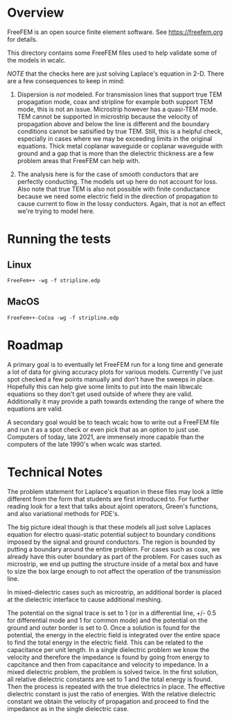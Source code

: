 # Overview
FreeFEM is an open source finite element software.  See https://freefem.org for details.

This directory contains some FreeFEM files used to help validate some of the models
in wcalc.

*NOTE* that the checks here are just solving Laplace's equation in 2-D.  There are
a few consequences to keep in mind:

1. Dispersion is *not* modeled.  For transmission lines that support true TEM propagation
mode, coax and stripline for example both support TEM mode, this is not an issue.
Microstrip however has a quasi-TEM mode.  TEM cannot be supported in microstrip because
the velocity of propagation above and below the line is different and the boundary
conditions cannot be satisified by true TEM.  Still, this is a helpful check, especially
in cases where we may be exceeding limits in the original equations.  Thick metal
coplanar waveguide or coplanar waveguide with ground and a gap that is more than the
dielectric thickness are a few problem areas that FreeFEM can help with.

2. The analysis here is for the case of smooth conductors that are perfectly conducting.
The models set up here do not account for loss.  Also note that true TEM is also not possible
with finite conductance because we need some electric field in the direction of propagation
to cause current to flow in the lossy conductors.  Again, that is not an effect we're trying
to model here.

# Running the tests

## Linux
```
FreeFem++ -wg -f stripline.edp
```

## MacOS
```
FreeFem++-CoCoa -wg -f stripline.edp
```

# Roadmap
A primary goal is to eventually let FreeFEM run for a long time and generate a lot of
data for giving accuracy plots for various models.  Currently I've just spot checked
a few points manually and don't have the sweeps in place.  Hopefully this can help
give some limits to put into the main libwcalc equations so they don't get used outside
of where they are valid.  Additionally it may provide a path towards extending the
range of where the equations are valid.

A secondary goal would be to teach wcalc how to write out a FreeFEM file and run it
as a spot check or even pick that as an option to just use.  Computers of today, late
2021, are immensely more capable than the computers of the late 1990's when wcalc
was started.

# Technical Notes
The problem statement for Laplace's equation in these files may look a little different
from the form that students are first introduced to.  For further reading look for
a text that talks about ajoint operators, Green's functions, and also variational
methods for PDE's.

The big picture ideal though is that these models all just solve Laplaces equation for
electro quasi-static potential subject to boundary conditions imposed by the signal
and ground conductors.  The region is bounded by putting a boundary around the entire
problem.  For cases such as coax, we already have this outer boundary as part of the
problem.  For cases such as microstrip, we end up putting the structure inside of a
metal box and have to size the box large enough to not affect the operation of the
transmission line.

In mixed-dielectric cases such as microstrip, an additional border is placed at the
dielectric interface to cause additional meshing.

The potential on the signal trace is set to 1 (or in a differential line, +/- 0.5 for
differential mode and 1 for common mode) and the potential on the ground and outer
border is set to 0.  Once a solution is found for the potential, the energy in the
electric field is integrated over the entire space to find the total energy in the
electric field.  This can be related to the capacitance per unit length.
In a single dielectric problem we know the velocity and therefore the impedance
is found by going from energy to capcitance and then from capacitance and velocity
to impedance.  In a mixed dielectric problem, the problem is solved twice.  In the
first solution, all relative dielectric constants are set to 1 and the total energy
is found.  Then the process is repeated with the true dielectrics in place.  The
effective dielectric constant is just the ratio of energies.  With the relative
dielectric constant we obtain the velocity of propagation and proceed to find
the impedance as in the single dielectric case.
